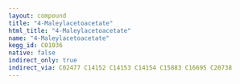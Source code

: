 ```yaml
---
layout: compound
title: "4-Maleylacetoacetate"
html_title: "4-Maleylacetoacetate"
name: "4-Maleylacetoacetate"
kegg_id: C01036
native: false
indirect_only: true
indirect_via: C02477 C14152 C14153 C14154 C15883 C16695 C20738
---
```

